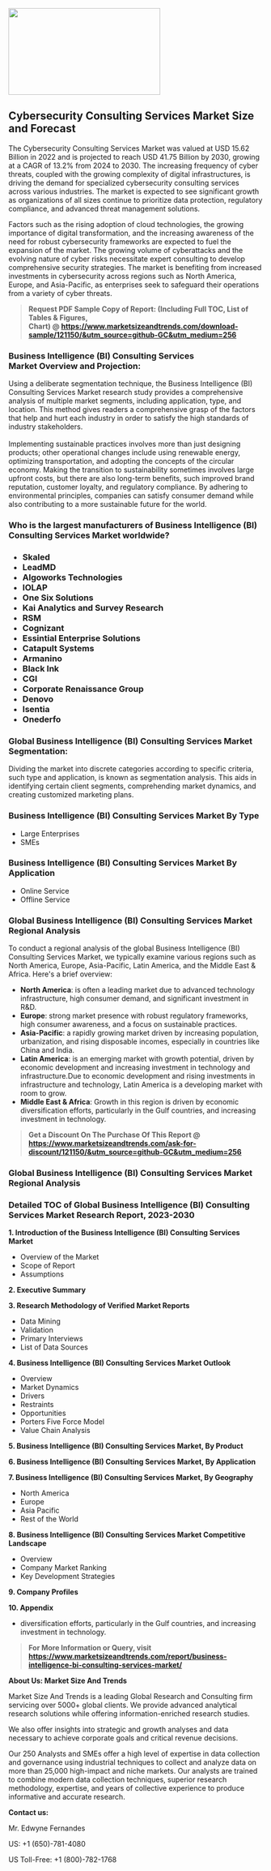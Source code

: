 <p><img class="alignnone size-medium wp-image-20088" src="https://ffe5etoiles.com/wp-content/uploads/2024/12/MST1-300x171.png" alt="" width="300" height="171" /></p><h2>Cybersecurity Consulting Services Market Size and Forecast</h2><p>The Cybersecurity Consulting Services Market was valued at USD 15.62 Billion in 2022 and is projected to reach USD 41.75 Billion by 2030, growing at a CAGR of 13.2% from 2024 to 2030. The increasing frequency of cyber threats, coupled with the growing complexity of digital infrastructures, is driving the demand for specialized cybersecurity consulting services across various industries. The market is expected to see significant growth as organizations of all sizes continue to prioritize data protection, regulatory compliance, and advanced threat management solutions.</p><p>Factors such as the rising adoption of cloud technologies, the growing importance of digital transformation, and the increasing awareness of the need for robust cybersecurity frameworks are expected to fuel the expansion of the market. The growing volume of cyberattacks and the evolving nature of cyber risks necessitate expert consulting to develop comprehensive security strategies. The market is benefiting from increased investments in cybersecurity across regions such as North America, Europe, and Asia-Pacific, as enterprises seek to safeguard their operations from a variety of cyber threats.</p></p><blockquote id="" class=""><strong>Request PDF Sample Copy of Report: (Including Full TOC, List of Tables &amp; Figures, Chart)&nbsp;@&nbsp;<strong><a href="https://www.marketsizeandtrends.com/download-sample/121150/&utm_source=github-GC&utm_medium=256" target="_blank">https://www.marketsizeandtrends.com/download-sample/121150/&utm_source=github-GC&utm_medium=256</a></strong></strong></blockquote><h3 id="" class="">Business Intelligence (BI) Consulting Services Market&nbsp;Overview and Projection:</h3><p id="" class="">Using a deliberate segmentation technique, the Business Intelligence (BI) Consulting Services Market research study provides a comprehensive analysis of multiple market segments, including application, type, and location. This method gives readers a comprehensive grasp of the factors that help and hurt each industry in order to satisfy the high standards of industry stakeholders. <br /> <br />Implementing sustainable practices involves more than just designing products; other operational changes include using renewable energy, optimizing transportation, and adopting the concepts of the circular economy. Making the transition to sustainability sometimes involves large upfront costs, but there are also long-term benefits, such improved brand reputation, customer loyalty, and regulatory compliance. By adhering to environmental principles, companies can satisfy consumer demand while also contributing to a more sustainable future for the world.</p><h3 id="" class="">Who is the largest manufacturers of&nbsp;Business Intelligence (BI) Consulting Services Market worldwide?</h3><h3 class=""><p><ul><li>Skaled </li><li> LeadMD </li><li> Algoworks Technologies </li><li> IOLAP </li><li> One Six Solutions </li><li> Kai Analytics and Survey Research </li><li> RSM </li><li> Cognizant </li><li> Essintial Enterprise Solutions </li><li> Catapult Systems </li><li> Armanino </li><li> Black Ink </li><li> CGI </li><li> Corporate Renaissance Group </li><li> Denovo </li><li> Isentia </li><li> Onederfo</li></ul></p></h3><h3 id="" class="">Global&nbsp;Business Intelligence (BI) Consulting Services Market Segmentation:</h3><p id="" class="">Dividing the market into discrete categories according to specific criteria, such type and application, is known as segmentation analysis. This aids in identifying certain client segments, comprehending market dynamics, and creating customized marketing plans.</p><h3 id="" class="">Business Intelligence (BI) Consulting Services Market&nbsp;By Type</h3><p><p><ul><li>Large Enterprises </li><li> SMEs</p></li></ul></p></p><h3 id="" class="">Business Intelligence (BI) Consulting Services Market&nbsp;By Application</h3><p class=""><p><ul><li>Online Service </li><li> Offline Service</li></ul></p></p><h3 id="" class="">Global Business Intelligence (BI) Consulting Services Market Regional Analysis</h3><p id="" class="">To conduct a regional analysis of the global Business Intelligence (BI) Consulting Services Market, we typically examine various regions such as North America, Europe, Asia-Pacific, Latin America, and the Middle East &amp; Africa. Here's a brief overview:</p><ul><li><strong>North America</strong>: is often a leading market due to advanced technology infrastructure, high consumer demand, and significant investment in R&amp;D.</li><li><strong>Europe</strong>: strong market presence with robust regulatory frameworks, high consumer awareness, and a focus on sustainable practices.</li><li><strong>Asia-Pacific</strong>: a rapidly growing market driven by increasing population, urbanization, and rising disposable incomes, especially in countries like China and India.</li><li><strong>Latin America</strong>: is an emerging market with growth potential, driven by economic development and increasing investment in technology and infrastructure.Due to economic development and rising investments in infrastructure and technology, Latin America is a developing market with room to grow.</li><li><strong>Middle East &amp; Africa</strong>: Growth in this region is driven by economic diversification efforts, particularly in the Gulf countries, and increasing investment in technology.</li></ul><blockquote id="" class=""><strong>Get a Discount On The Purchase Of This Report @ <strong><a href="https://www.marketsizeandtrends.com/ask-for-discount/121150/&utm_source=github-GC&utm_medium=256" target="_blank">https://www.marketsizeandtrends.com/ask-for-discount/121150/&utm_source=github-GC&utm_medium=256</a></strong></strong></blockquote><h3 id="" class="">Global Business Intelligence (BI) Consulting Services Market Regional Analysis</h3><h3 id="" class="">Detailed TOC of Global Business Intelligence (BI) Consulting Services Market Research Report, 2023-2030</h3><p id="" class=""><strong>1. Introduction of the Business Intelligence (BI) Consulting Services Market</strong></p><ul><li>Overview of the Market</li><li>Scope of Report</li><li>Assumptions</li></ul><p id="" class=""><strong>2. Executive Summary</strong></p><p id="" class=""><strong>3. Research Methodology of Verified Market Reports</strong></p><ul><li>Data Mining</li><li>Validation</li><li>Primary Interviews</li><li>List of Data Sources</li></ul><p id="" class=""><strong>4. Business Intelligence (BI) Consulting Services Market Outlook</strong></p><ul><li>Overview</li><li>Market Dynamics</li><li>Drivers</li><li>Restraints</li><li>Opportunities</li><li>Porters Five Force Model</li><li>Value Chain Analysis</li></ul><p id="" class=""><strong>5. Business Intelligence (BI) Consulting Services Market, By Product</strong></p><p id="" class=""><strong>6. Business Intelligence (BI) Consulting Services Market, By Application</strong></p><p id="" class=""><strong>7. Business Intelligence (BI) Consulting Services Market, By Geography</strong></p><ul><li>North America</li><li>Europe</li><li>Asia Pacific</li><li>Rest of the World</li></ul><p id="" class=""><strong>8. Business Intelligence (BI) Consulting Services Market Competitive Landscape</strong></p><ul><li>Overview</li><li>Company Market Ranking</li><li>Key Development Strategies</li></ul><p id="" class=""><strong>9. Company Profiles</strong></p><p id="" class=""><strong>10. Appendix</strong></p><ul><li>diversification efforts, particularly in the Gulf countries, and increasing investment in technology.</li></ul><blockquote id="" class=""><strong>For More Information or Query, visit <strong><strong><a href="https://www.marketsizeandtrends.com/report/business-intelligence-bi-consulting-services-market/" target="_blank">https://www.marketsizeandtrends.com/report/business-intelligence-bi-consulting-services-market/</a></strong></strong></strong></blockquote><p id="" class=""><strong>About Us: Market Size And Trends</strong></p><p id="" class="">Market Size And Trends is a leading Global Research and Consulting firm servicing over 5000+ global clients. We provide advanced analytical research solutions while offering information-enriched research studies.</p><p id="" class="">We also offer insights into strategic and growth analyses and data necessary to achieve corporate goals and critical revenue decisions.</p><p id="" class="">Our 250 Analysts and SMEs offer a high level of expertise in data collection and governance using industrial techniques to collect and analyze data on more than 25,000 high-impact and niche markets. Our analysts are trained to combine modern data collection techniques, superior research methodology, expertise, and years of collective experience to produce informative and accurate research.</p><p id="" class=""><strong>Contact us:</strong></p><p id="" class="">Mr. Edwyne Fernandes</p><p id="" class="">US: +1 (650)-781-4080</p><p id="" class="">US Toll-Free: +1 (800)-782-1768</p>
